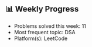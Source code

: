 ## 📊 Weekly Progress

- Problems solved this week: 11
- Most frequent topic: DSA
- Platform(s): LeetCode
